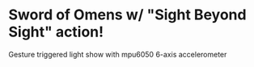 # Sword of Omens w/ "Sight Beyond Sight" action!
Gesture triggered light show with mpu6050 6-axis accelerometer